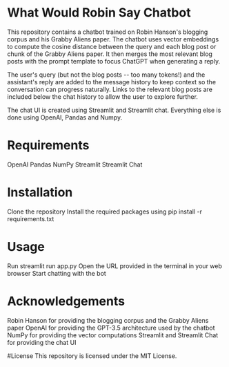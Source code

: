 # What Would Robin Say Chatbot

This repository contains a chatbot trained on Robin Hanson's blogging corpus and his Grabby Aliens paper. The chatbot uses vector embeddings to compute the cosine distance between the query and each blog post or chunk of the Grabby Aliens paper. It then merges the most relevant blog posts with the prompt template to focus ChatGPT when generating a reply.

The user's query (but not the blog posts -- too many tokens!) and the assistant's reply are added to the message history to keep context so the conversation can progress naturally. Links to the relevant blog posts are included below the chat history to allow the user to explore further.

The chat UI is created using Streamlit and Streamlit chat. Everything else is done using OpenAI, Pandas and Numpy.

# Requirements
OpenAI
Pandas
NumPy
Streamlit
Streamlit Chat

# Installation
Clone the repository
Install the required packages using pip install -r requirements.txt

# Usage
Run streamlit run app.py
Open the URL provided in the terminal in your web browser
Start chatting with the bot

# Acknowledgements
Robin Hanson for providing the blogging corpus and the Grabby Aliens paper
OpenAI for providing the GPT-3.5 architecture used by the chatbot
NumPy for providing the vector computations
Streamlit and Streamlit Chat for providing the chat UI

#License
This repository is licensed under the MIT License.
